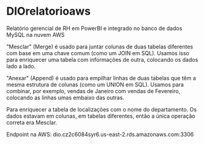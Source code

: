 # DIOrelatorioaws
Relatório gerencial de RH em PowerBI e integrado no banco de dados MySQL na nuvem AWS

"Mesclar" (Merge) é usado para juntar colunas de duas tabelas diferentes com base em uma chave comum (como um JOIN em SQL). Usamos isso para enriquecer uma tabela com informações de outra, colocando os dados lado a lado.

"Anexar" (Append) é usado para empilhar linhas de duas tabelas que têm a mesma estrutura de colunas (como um UNION em SQL). Usamos para combinar, por exemplo, vendas de Janeiro com vendas de Fevereiro, colocando as linhas umas embaixo das outras.

Para enriquecer a tabela de localizações com o nome do departamento. Os dados estavam em colunas, em tabelas diferentes, então a única operação correta era Mesclar.

Endpoint na AWS: dio.cz2c6084syr6.us-east-2.rds.amazonaws.com:3306
